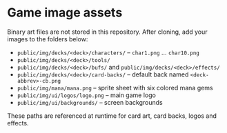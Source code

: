 # Game image assets

Binary art files are not stored in this repository. After cloning, add your images to the folders below:

- `public/img/decks/<deck>/characters/` – `char1.png` … `char10.png`
- `public/img/decks/<deck>/tools/`
- `public/img/decks/<deck>/bufs/` and `public/img/decks/<deck>/effects/`
- `public/img/decks/<deck>/card-backs/` – default back named `<deck-abbrev>-cb.png`
- `public/img/mana/mana.png` – sprite sheet with six colored mana gems
- `public/img/ui/logos/logo.png` – main game logo
- `public/img/ui/backgrounds/` – screen backgrounds

These paths are referenced at runtime for card art, card backs, logos and effects.
